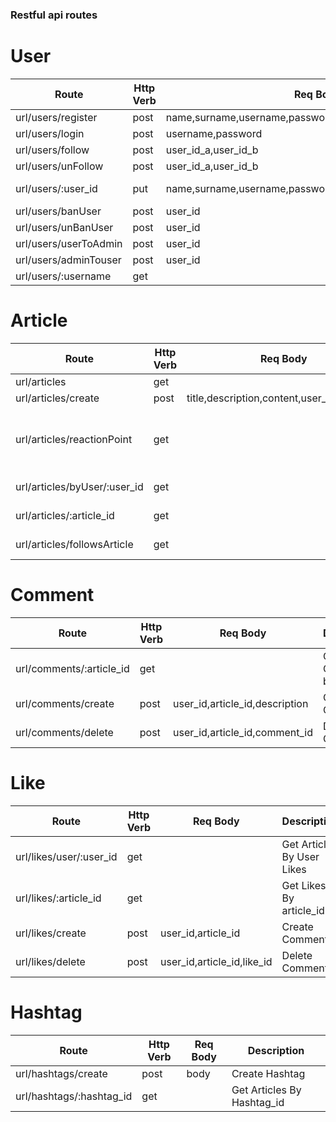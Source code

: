 ### Restful api routes

# User

| Route                 | Http Verb | Req Body                                                | Description                                           |
| --------------------- | --------- | ------------------------------------------------------- | ----------------------------------------------------- |
| url/users/register    | post      | name,surname,username,password,phoneNumber,email,gender | Register User                                         |
| url/users/login       | post      | username,password                                       | Login User turn Token                                 |
| url/users/follow      | post      | user_id_a,user_id_b                                     | Follow user a to b                                    |
| url/users/unFollow    | post      | user_id_a,user_id_b                                     | unFollow user a to b                                  |
| url/users/:user_id    | put       | name,surname,username,password,phoneNumber,email,gender | Update user by user_id if user_id===header.token.\_id |
| url/users/banUser     | post      | user_id                                                 | ban user                                              |
| url/users/unBanUser   | post      | user_id                                                 | unBan user                                            |
| url/users/userToAdmin | post      | user_id                                                 | upgrade user to admin                                 |
| url/users/adminTouser | post      | user_id                                                 | admin to user                                         |
| url/users/:username   | get       |                                                         | get user by username                                  |

# Article

| Route                        | Http Verb | Req Body                                   | Description                                                  |
| ---------------------------- | --------- | ------------------------------------------ | ------------------------------------------------------------ |
| url/articles                 | get       |                                            | Get All                                                      |
| url/articles/create          | post      | title,description,content,user_id,hashtags | Create Article                                               |
| url/articles/reactionPoint   | get       |                                            | Get All Article with User Sort By ReactionPoint and CreateAt |
| url/articles/byUser/:user_id | get       |                                            | get Articles by User Id                                      |
| url/articles/:article_id     | get       |                                            | get Article by Article Id                                    |
| url/articles/followsArticle  | get       |                                            | get FollowsArticle                                           |

# Comment

| Route                    | Http Verb | Req Body                       | Description               |
| ------------------------ | --------- | ------------------------------ | ------------------------- |
| url/comments/:article_id | get       |                                | Get Comments by ArticleId |
| url/comments/create      | post      | user_id,article_id,description | Create Comment            |
| url/comments/delete      | post      | user_id,article_id,comment_id  | Delete Comment            |

# Like

| Route                   | Http Verb | Req Body                   | Description                |
| ----------------------- | --------- | -------------------------- | -------------------------- |
| url/likes/user/:user_id | get       |                            | Get Articles By User Likes |
| url/likes/:article_id   | get       |                            | Get Likes By article_id    |
| url/likes/create        | post      | user_id,article_id         | Create Comment             |
| url/likes/delete        | post      | user_id,article_id,like_id | Delete Comment             |

# Hashtag

| Route                    | Http Verb | Req Body | Description                |
| ------------------------ | --------- | -------- | -------------------------- |
| url/hashtags/create      | post      | body     | Create Hashtag             |
| url/hashtags/:hashtag_id | get       |          | Get Articles By Hashtag_id |
